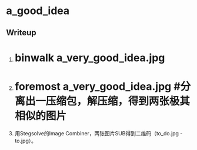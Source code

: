 # a_good_idea

## Writeup
1. # binwalk a_very_good_idea.jpg
2. # foremost a_very_good_idea.jpg      #分离出一压缩包，解压缩，得到两张极其相似的图片
3. 用Stegsolve的Image Combiner，两张图片SUB得到二维码（to_do.jpg - to.jpg）。